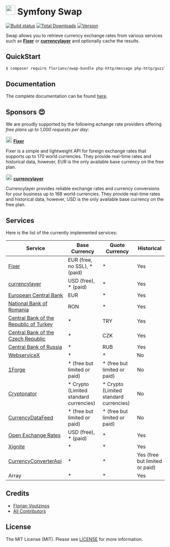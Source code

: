 # <img src="https://s3.amazonaws.com/swap.assets/swap_logo.png" height="30px" width="30px"/> Symfony Swap

[![Build status](http://img.shields.io/travis/florianv/symfony-swap.svg?style=flat-square)](https://travis-ci.org/florianv/symfony-swap)
[![Total Downloads](https://img.shields.io/packagist/dt/florianv/swap-bundle.svg?style=flat-square)](https://packagist.org/packages/florianv/swap-bundle)
[![Version](http://img.shields.io/packagist/v/florianv/swap-bundle.svg?style=flat-square)](https://packagist.org/packages/florianv/swap-bundle)

Swap allows you to retrieve currency exchange rates from various services such as **[Fixer](https://fixer.io)** or **[currencylayer](https://currencylayer.com)** and optionally cache the results.

## QuickStart

```bash
$ composer require florianv/swap-bundle php-http/message php-http/guzzle6-adapter ^1.0
```

## Documentation

The complete documentation can be found [here](https://github.com/florianv/symfony-swap/blob/master/Resources/doc/index.md).

## Sponsors :heart_eyes: 

We are proudly supported by the following echange rate providers offering *free plans up to 1,000 requests per day*:

<img src="https://s3.amazonaws.com/swap.assets/fixer_icon.png?v=2" height="20px" width="20px"/> **[Fixer](https://fixer.io)**

Fixer is a simple and lightweight API for foreign exchange rates that supports up to 170 world currencies.
They provide real-time rates and historical data, however, EUR is the only available base currency on the free plan.

<img src="https://s3.amazonaws.com/swap.assets/currencylayer_icon.png" height="20px" width="20px"/> **[currencylayer](https://currencylayer.com)**

Currencylayer provides reliable exchange rates and currency conversions for your business up to 168 world currencies.
They provide real-time rates and historical data, however, USD is the only available base currency on the free plan.

## Services

Here is the list of the currently implemented services:

| Service | Base Currency | Quote Currency | Historical |
|---------------------------------------------------------------------------|----------------------|----------------|----------------|
| [Fixer](https://fixer.io) | EUR (free, no SSL), * (paid) | * | Yes |
| [currencylayer](https://currencylayer.com) | USD (free), * (paid) | * | Yes |
| [European Central Bank](https://www.ecb.europa.eu/home/html/index.en.html) | EUR | * | Yes |
| [National Bank of Romania](http://www.bnr.ro) | RON | * | Yes |
| [Central Bank of the Republic of Turkey](http://www.tcmb.gov.tr) | * | TRY | Yes |
| [Central Bank of the Czech Republic](https://www.cnb.cz) | * | CZK | Yes |
| [Central Bank of Russia](https://cbr.ru) | * | RUB | Yes |
| [WebserviceX](http://www.webservicex.net) | * | * | No |
| [1Forge](https://1forge.com) | * (free but limited or paid) | * (free but limited or paid) | No |
| [Cryptonator](https://www.cryptonator.com) | * Crypto (Limited standard currencies) | * Crypto (Limited standard currencies)  | No |
| [CurrencyDataFeed](https://currencydatafeed.com) | * (free but limited or paid) | * (free but limited or paid) | No |
| [Open Exchange Rates](https://openexchangerates.org) | USD (free), * (paid) | * | Yes |
| [Xignite](https://www.xignite.com) | * | * | Yes |
| [CurrencyConverterApi](https://www.currencyconverterapi.com) | * | * | Yes (free but limited or paid) |
| Array | * | * | Yes |

## Credits

- [Florian Voutzinos](https://github.com/florianv)
- [All Contributors](https://github.com/florianv/symfony-swap/contributors)

## License

The MIT License (MIT). Please see [LICENSE](https://github.com/florianv/symfony-swap/blob/master/Resources/meta/LICENSE) for more information.
